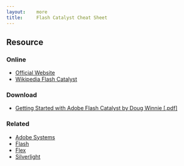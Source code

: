 ```yaml
---
layout:    more
title:     Flash Catalyst Cheat Sheet
---
```

<div class="content content-400">
    <div class="board board-326">
        <h2 class="board-title">Resource</h2>
        <div class="board-card">
            <h3 class="board-card-title">Online</h3>
            <ul>
                <li><a href="http://www.adobe.com/products/flashcatalyst/">Official Website</a></li>
                <li><a href="http://en.wikipedia.org/wiki/Adobe_Flash_Catalyst">Wikipedia Flash Catalyst</a></li>
            </ul>
        </div>
        <div class="board-card">
            <h3 class="board-card-title">Download</h3>
            <ul>
                <li><a href="http://refcardz.dzone.com/refcardz/getting-started-adobe-flash-0">Getting Started with Adobe Flash Catalyst by Doug Winnie [.pdf]</a></li>
            </ul>
        </div>
        <div class="board-card">
            <h3 class="board-card-title">Related</h3>
            <ul>
                <li><a href="/adobe" title="Adobe Systems Cheat Sheet">Adobe Systems</a></li>
                <li><a href="/flash" title="Flash Cheat Sheet">Flash</a></li>
                <li><a href="/flex" title="Flex Cheat Sheet">Flex</a></li>
                <li><a href="/silverlight" title="Silverlight Cheat Sheet">Silverlight</a></li>
            </ul>
        </div>
    </div>
</div>
